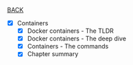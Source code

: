 [BACK](../README.md)
- [x] Containers
    - [x] Docker containers - The TLDR
    - [x] Docker containers - The deep dive
    - [x] Containers - The commands
    - [x] Chapter summary